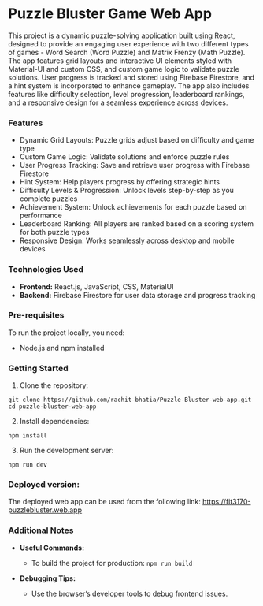 # Puzzle Bluster Game Web App
This project is a dynamic puzzle-solving application built using React, designed to provide an engaging user experience with two different types of games - Word Search (Word Puzzle) and Matrix Frenzy (Math Puzzle). The app features grid layouts and interactive UI elements styled with Material-UI and custom CSS, and custom game logic to validate puzzle solutions. User progress is tracked and stored using Firebase Firestore, and a hint system is incorporated to enhance gameplay. The app also includes features like difficulty selection, level progression, leaderboard rankings, and a responsive design for a seamless experience across devices.

### Features
- Dynamic Grid Layouts: Puzzle grids adjust based on difficulty and game type
- Custom Game Logic: Validate solutions and enforce puzzle rules
- User Progress Tracking: Save and retrieve user progress with Firebase Firestore
- Hint System: Help players progress by offering strategic hints
- Difficulty Levels & Progression: Unlock levels step-by-step as you complete puzzles
- Achievement System: Unlock achievements for each puzzle based on performance
- Leaderboard Ranking: All players are ranked based on a scoring system for both puzzle types
- Responsive Design: Works seamlessly across desktop and mobile devices

### Technologies Used
- **Frontend:** React.js, JavaScript, CSS, MaterialUI
- **Backend:** Firebase Firestore for user data storage and progress tracking

### Pre-requisites
To run the project locally, you need:
- Node.js and npm installed

### Getting Started
1. Clone the repository:
```
git clone https://github.com/rachit-bhatia/Puzzle-Bluster-web-app.git
cd puzzle-bluster-web-app
```

2. Install dependencies:
```
npm install
```

3. Run the development server:
```
npm run dev
```

### Deployed version:
The deployed web app can be used from the following link: https://fit3170-puzzlebluster.web.app

### Additional Notes
- **Useful Commands:**
    - To build the project for production: `npm run build`

- **Debugging Tips:**
    - Use the browser’s developer tools to debug frontend issues.


